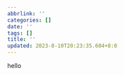 ```yaml
---
abbrlink: ''
categories: []
date: ''
tags: []
title: ''
updated: 2023-8-10T20:23:35.604+8:0
---
```

hello
